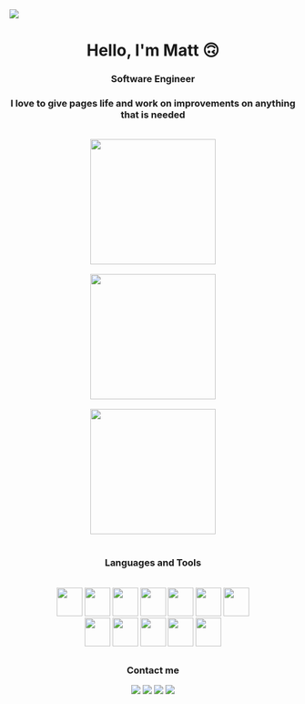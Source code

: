 <img src="https://i.imgur.com/tXhDf1n.png"/>

<h1 align="center">Hello, I'm Matt 🙃</h1>
<h3 align="center">Software Engineer</h3>
<h3 align="center">I love to give pages life and work on improvements on anything that is needed</h3>

<br>

<div align="center">
  <img height="220em" src="https://github-readme-stats.vercel.app/api?username=cmatt7&show_icons=true&theme=dark&include_all_commits=true&count_private=true"/>
  <br><br>
  <img height="220em" src="https://github-readme-stats.vercel.app/api/top-langs/?username=cmatt7&layout=compact&langs_count=7&theme=dark"/>
  <br><br>
  <img height="220em" src="https://github-readme-streak-stats.herokuapp.com/?user=cmatt7&theme=dark"/>
</div>

<div align="center"><br>
  <h3>Languages and Tools</h3>
  <br>
  <img width="45px" height="50px" src="https://cdn.jsdelivr.net/gh/devicons/devicon/icons/html5/html5-plain.svg" />
  <img width="45px" height="50px" src="https://cdn.jsdelivr.net/gh/devicons/devicon/icons/css3/css3-original.svg" />
  <img width="45px" height="50px" src="https://cdn.jsdelivr.net/gh/devicons/devicon/icons/javascript/javascript-original.svg" />
  <img width="45px" height="50px" src="https://cdn.jsdelivr.net/gh/devicons/devicon/icons/php/php-plain.svg" />
  <img width="45px" height="50px" src="https://cdn.jsdelivr.net/gh/devicons/devicon/icons/mysql/mysql-original-wordmark.svg" />
  <img width="45px" height="50px" src="https://cdn.jsdelivr.net/gh/devicons/devicon/icons/git/git-original.svg" />
  <img width="45px" height="50px" src="https://cdn.jsdelivr.net/gh/devicons/devicon/icons/github/github-original.svg" />
  <br>
  <img width="45px" height="50px" src="https://cdn.jsdelivr.net/gh/devicons/devicon/icons/sass/sass-original.svg" />
  <img width="45px" height="50px" src="https://cdn.jsdelivr.net/gh/devicons/devicon/icons/react/react-original.svg" />
  <img width="45px" height="50px" src="https://cdn.jsdelivr.net/gh/devicons/devicon/icons/vuejs/vuejs-original.svg" />
  <img width="45px" height="50px" src="https://cdn.jsdelivr.net/gh/devicons/devicon/icons/laravel/laravel-plain.svg" />
  <img width="45px" height="50px" src="https://cdn.jsdelivr.net/gh/devicons/devicon/icons/npm/npm-original-wordmark.svg" />
</div>

##

<div align="center">
  <h3>Contact me</h3>
  <a href="mailto:matheusc039@hotmail.com" target="_blank"><img src="https://img.shields.io/badge/Microsoft_Outlook-0078D4?style=for-the-badge&logo=microsoft-outlook&logoColor=white"/></a>
  <a href="https://www.instagram.com/c.matt7/" target="_blank"><img src="https://img.shields.io/badge/Instagram-E4405F?style=for-the-badge&logo=instagram&logoColor=white"/></a>
  <a href="https://web.facebook.com/crmattew5/" target="_blank"><img src="https://img.shields.io/badge/Facebook-1877F2?style=for-the-badge&logo=facebook&logoColor=white"/></a>
  <a href="https://www.linkedin.com/in/matheus-cruz-561958207/" target="_blank"><img src="https://img.shields.io/badge/LinkedIn-0077B5?style=for-the-badge&logo=linkedin&logoColor=white"/></a>
</div>
